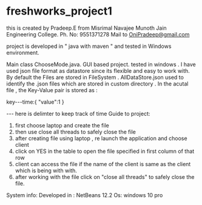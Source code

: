# freshworks_project1
this is created by Pradeep.E from Misrimal Navajee Munoth Jain Engineering College. Ph. No: 9551371278 Mail to OniPradeep@gmail.com

project is developed in " java with maven " and tested in Windows environment.

Main class ChooseMode.java. GUI based project. tested in windows .
I have used json file format as datastore since its flexible and easy to work with.
By default the Files are stored in FileSystem . 
AllDataStore.json used to identify the .json files which are stored in custom directory . 
In the acutal file , the Key-Value pair is stored as :

key---time:{
  "value":1
}

--- here is delimter to keep track of time
Guide to project:
1) first choose laptop and create the file
2) then use close all threads to safely close the file 
3) after creating file using laptop , re launch the application and choose client
4) click on YES in the table to open the file specified in first column of that row 
5) client can access the file if the name of the client is same as the client which is being with with.
6) after working with the file click on "close all threads" to safely close the file.


System info:
Developed in : NetBeans 12.2
Os: windows 10 pro
